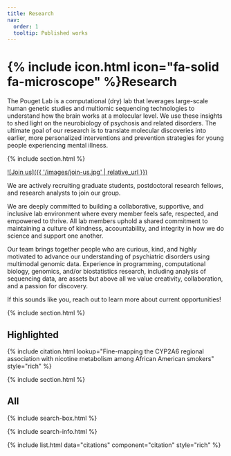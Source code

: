 ```yaml
---
title: Research
nav:
  order: 1
  tooltip: Published works
---
```


# {% include icon.html icon="fa-solid fa-microscope" %}Research

The Pouget Lab is a computational (dry) lab that leverages large-scale human genetic studies and multiomic sequencing technologies to understand how the brain works at a molecular level. We use these insights to shed light on the neurobiology of psychosis and related disorders. The ultimate goal of our research is to translate molecular discoveries into earlier, more personalized interventions and prevention strategies for young people experiencing mental illness.

{% include section.html %}


[![Join us]({{ '/images/join-us.jpg' | relative_url }})](mailto:jennie.pouget@camh.ca?subject=Joining%20the%20Pouget%20Lab)

We are actively recruiting graduate students, postdoctoral research fellows, and research analysts to join our group.

We are deeply committed to building a collaborative, supportive, and inclusive lab environment where every member feels safe, respected, and empowered to thrive. All lab members uphold a shared commitment to maintaining a culture of kindness, accountability, and integrity in how we do science and support one another. 

Our team brings together people who are curious, kind, and highly motivated to advance our understanding of psychiatric disorders using multimodal genomic data. Experience in programming, computational biology, genomics, and/or biostatistics research, including analysis of sequencing data, are assets but above all we value creativity, collaboration, and a passion for discovery.

If this sounds like you, reach out to learn more about current opportunities!

{% include section.html %}

## Highlighted

{% include citation.html lookup="Fine-mapping the CYP2A6 regional association with nicotine metabolism among African American smokers" style="rich" %}

{% include section.html %}

## All

{% include search-box.html %}

{% include search-info.html %}

{% include list.html data="citations" component="citation" style="rich" %}
